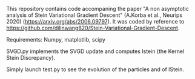 This repository contains code accompaning the paper "A non asymptotic analysis of Stein Variational Gradient Descent" (A.Korba et al., Neurips 2020) (https://arxiv.org/abs/2006.09797). It was coded by reference to https://github.com/dilinwang820/Stein-Variational-Gradient-Descent.


Requirements: 
Numpy, matplotlib, scipy

SVGD.py implements the SVGD update and computes Istein (the Kernel Stein Discrepancy).

Simply launch test.py to see the evolution of the particles and of IStein.
